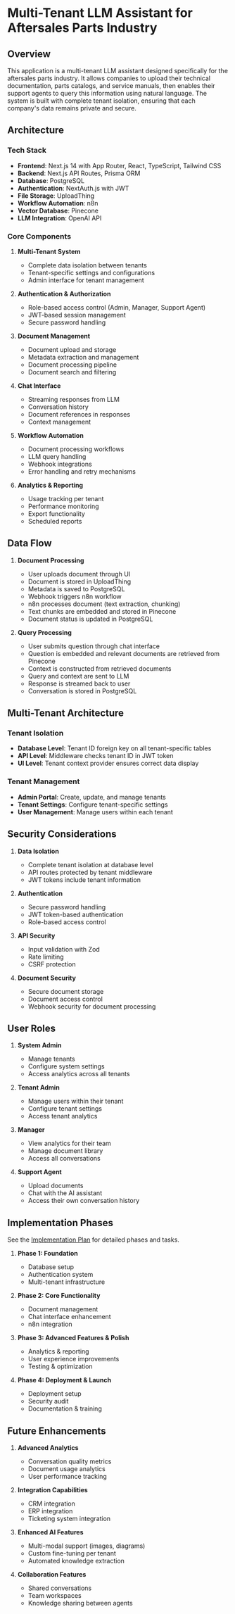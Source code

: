 # Multi-Tenant LLM Assistant for Aftersales Parts Industry

## Overview

This application is a multi-tenant LLM assistant designed specifically for the aftersales parts industry. It allows companies to upload their technical documentation, parts catalogs, and service manuals, then enables their support agents to query this information using natural language. The system is built with complete tenant isolation, ensuring that each company's data remains private and secure.

## Architecture

### Tech Stack

- **Frontend**: Next.js 14 with App Router, React, TypeScript, Tailwind CSS
- **Backend**: Next.js API Routes, Prisma ORM
- **Database**: PostgreSQL
- **Authentication**: NextAuth.js with JWT
- **File Storage**: UploadThing
- **Workflow Automation**: n8n
- **Vector Database**: Pinecone
- **LLM Integration**: OpenAI API

### Core Components

1. **Multi-Tenant System**
   - Complete data isolation between tenants
   - Tenant-specific settings and configurations
   - Admin interface for tenant management

2. **Authentication & Authorization**
   - Role-based access control (Admin, Manager, Support Agent)
   - JWT-based session management
   - Secure password handling

3. **Document Management**
   - Document upload and storage
   - Metadata extraction and management
   - Document processing pipeline
   - Document search and filtering

4. **Chat Interface**
   - Streaming responses from LLM
   - Conversation history
   - Document references in responses
   - Context management

5. **Workflow Automation**
   - Document processing workflows
   - LLM query handling
   - Webhook integrations
   - Error handling and retry mechanisms

6. **Analytics & Reporting**
   - Usage tracking per tenant
   - Performance monitoring
   - Export functionality
   - Scheduled reports

## Data Flow

1. **Document Processing**
   - User uploads document through UI
   - Document is stored in UploadThing
   - Metadata is saved to PostgreSQL
   - Webhook triggers n8n workflow
   - n8n processes document (text extraction, chunking)
   - Text chunks are embedded and stored in Pinecone
   - Document status is updated in PostgreSQL

2. **Query Processing**
   - User submits question through chat interface
   - Question is embedded and relevant documents are retrieved from Pinecone
   - Context is constructed from retrieved documents
   - Query and context are sent to LLM
   - Response is streamed back to user
   - Conversation is stored in PostgreSQL

## Multi-Tenant Architecture

### Tenant Isolation

- **Database Level**: Tenant ID foreign key on all tenant-specific tables
- **API Level**: Middleware checks tenant ID in JWT token
- **UI Level**: Tenant context provider ensures correct data display

### Tenant Management

- **Admin Portal**: Create, update, and manage tenants
- **Tenant Settings**: Configure tenant-specific settings
- **User Management**: Manage users within each tenant

## Security Considerations

1. **Data Isolation**
   - Complete tenant isolation at database level
   - API routes protected by tenant middleware
   - JWT tokens include tenant information

2. **Authentication**
   - Secure password handling
   - JWT token-based authentication
   - Role-based access control

3. **API Security**
   - Input validation with Zod
   - Rate limiting
   - CSRF protection

4. **Document Security**
   - Secure document storage
   - Document access control
   - Webhook security for document processing

## User Roles

1. **System Admin**
   - Manage tenants
   - Configure system settings
   - Access analytics across all tenants

2. **Tenant Admin**
   - Manage users within their tenant
   - Configure tenant settings
   - Access tenant analytics

3. **Manager**
   - View analytics for their team
   - Manage document library
   - Access all conversations

4. **Support Agent**
   - Upload documents
   - Chat with the AI assistant
   - Access their own conversation history

## Implementation Phases

See the [Implementation Plan](./IMPLEMENTATION_PLAN.md) for detailed phases and tasks.

1. **Phase 1: Foundation**
   - Database setup
   - Authentication system
   - Multi-tenant infrastructure

2. **Phase 2: Core Functionality**
   - Document management
   - Chat interface enhancement
   - n8n integration

3. **Phase 3: Advanced Features & Polish**
   - Analytics & reporting
   - User experience improvements
   - Testing & optimization

4. **Phase 4: Deployment & Launch**
   - Deployment setup
   - Security audit
   - Documentation & training

## Future Enhancements

1. **Advanced Analytics**
   - Conversation quality metrics
   - Document usage analytics
   - User performance tracking

2. **Integration Capabilities**
   - CRM integration
   - ERP integration
   - Ticketing system integration

3. **Enhanced AI Features**
   - Multi-modal support (images, diagrams)
   - Custom fine-tuning per tenant
   - Automated knowledge extraction

4. **Collaboration Features**
   - Shared conversations
   - Team workspaces
   - Knowledge sharing between agents